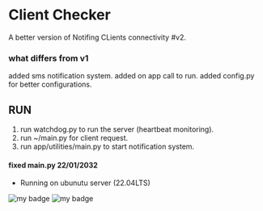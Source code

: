 # Client Checker

A better version of Notifing CLients connectivity #v2.

### what differs from v1

added sms notification system.
added on app call to run.
added config.py for better configurations. 

## RUN

1. run watchdog.py to run the server (heartbeat monitoring).
2. run ~/main.py for client request.
3. run app/utilities/main.py to start notification system.

#### fixed main.py 22/01/2032

+ Running on ubunutu server (22.04LTS)


![my badge](https://img.shields.io/static/v1?label=github&message=clientchecker&color=green)
![my badge](https://img.shields.io/static/v1?label=python&message=3.11&color=yellow)

